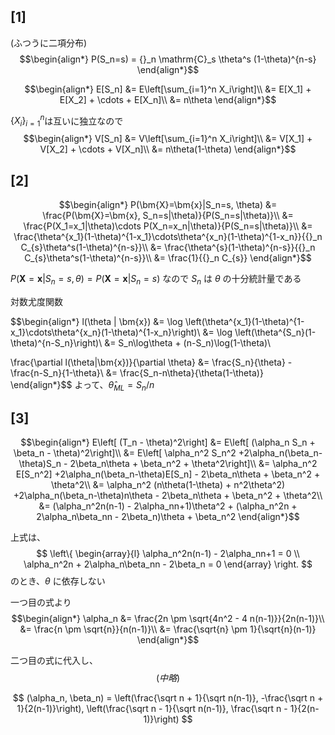 ## [1]
(ふつうに二項分布)
$$\begin{align*}
P(S_n=s) = {}_n \mathrm{C}_s \theta^s (1-\theta)^{n-s}
\end{align*}$$

$$\begin{align*}
E[S_n] &= E\left[\sum_{i=1}^n X_i\right]\\
&= E[X_1] + E[X_2] + \cdots + E[X_n]\\
&= n\theta
\end{align*}$$

$\{X_i\}_{i=1}^n$は互いに独立なので
$$\begin{align*}
V[S_n] &= V\left[\sum_{i=1}^n X_i\right]\\
&= V[X_1] + V[X_2] + \cdots + V[X_n]\\
&= n\theta(1-\theta)
\end{align*}$$

## [2]
$$\begin{align*}
P(\bm{X}=\bm{x}|S_n=s, \theta) &= \frac{P(\bm{X}=\bm{x}, S_n=s|\theta)}{P(S_n=s|\theta)}\\
&= \frac{P(X_1=x_1|\theta)\cdots P(X_n=x_n|\theta)}{P(S_n=s|\theta)}\\
&= \frac{\theta^{x_1}(1-\theta)^{1-x_1}\cdots\theta^{x_n}(1-\theta)^{1-x_n}}{{}_n C_{s}\theta^s(1-\theta)^{n-s}}\\
&= \frac{\theta^{s}(1-\theta)^{n-s}}{{}_n C_{s}\theta^s(1-\theta)^{n-s}}\\
&= \frac{1}{{}_n C_{s}}
\end{align*}$$

$P(\bm{X}=\bm{x}|S_n=s, \theta) = P(\bm{X}=\bm{x}|S_n=s)$ なので $S_n$ は $\theta$ の十分統計量である

対数尤度関数

$$\begin{align*}
l(\theta | \bm{x}) &= \log \left(\theta^{x_1}(1-\theta)^{1-x_1}\cdots\theta^{x_n}(1-\theta)^{1-x_n}\right)\\
&= \log \left(\theta^{S_n}(1-\theta)^{n-S_n}\right)\\
&= S_n\log\theta + (n-S_n)\log(1-\theta)\\

\frac{\partial l(\theta|\bm{x})}{\partial \theta} &= \frac{S_n}{\theta} - \frac{n-S_n}{1-\theta}\\
&= \frac{S_n-n\theta}{\theta(1-\theta)}
\end{align*}$$
よって、$\hat{\theta}_{ML} = S_n/n$
## [3]
$$\begin{align*}
E\left[ (T_n - \theta)^2\right] &= E\left[ (\alpha_n S_n + \beta_n - \theta)^2\right]\\
&= E\left[ \alpha_n^2 S_n^2 +2\alpha_n(\beta_n-\theta)S_n - 2\beta_n\theta + \beta_n^2 + \theta^2\right]\\
&= \alpha_n^2 E[S_n^2] +2\alpha_n(\beta_n-\theta)E[S_n] - 2\beta_n\theta + \beta_n^2 + \theta^2\\
&= \alpha_n^2 (n\theta(1-\theta) + n^2\theta^2) +2\alpha_n(\beta_n-\theta)n\theta - 2\beta_n\theta + \beta_n^2 + \theta^2\\
&= (\alpha_n^2n(n-1) - 2\alpha_nn+1)\theta^2 + (\alpha_n^2n + 2\alpha_n\beta_nn - 2\beta_n)\theta + \beta_n^2
\end{align*}$$

上式は、
$$
\left\{
    \begin{array}{l}
      \alpha_n^2n(n-1) - 2\alpha_nn+1 = 0  \\
      \alpha_n^2n + 2\alpha_n\beta_nn - 2\beta_n = 0
    \end{array}
\right.
$$
のとき、$\theta$ に依存しない

一つ目の式より
$$\begin{align*}
\alpha_n &= \frac{2n \pm \sqrt{4n^2 - 4 n(n-1)}}{2n(n-1)}\\
&= \frac{n \pm \sqrt{n}}{n(n-1)}\\
&= \frac{\sqrt{n} \pm 1}{\sqrt{n}(n-1)}
\end{align*}$$

二つ目の式に代入し、
$$
(中略)
$$
  

$$
(\alpha_n, \beta_n) = \left(\frac{\sqrt n + 1}{\sqrt n(n-1)}, -\frac{\sqrt n + 1}{2(n-1)}\right), \left(\frac{\sqrt n - 1}{\sqrt n(n-1)}, \frac{\sqrt n - 1}{2(n-1)}\right)
$$